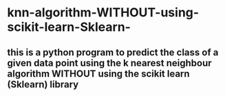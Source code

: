 # knn-algorithm-WITHOUT-using-scikit-learn-Sklearn-
## this is a python program to predict the class of a given data point using the k nearest neighbour algorithm WITHOUT using the scikit learn (Sklearn) library
